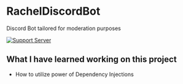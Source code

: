 # RachelDiscordBot
Discord Bot tailored for moderation purposes

[![Support Server](https://img.shields.io/discord/591914197219016707.svg?color=7289da&label=BajarzDevelopment&logo=discord&style=flat-square)](https://discord.gg/TjCDEQU)

## What I have learned working on this project
- How to utilize power of Dependency Injections
